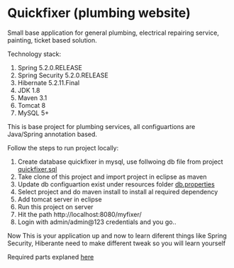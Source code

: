 # Quickfixer (plumbing website)
Small base application for general plumbing, electrical repairing service, painting, ticket based solution. 

Technology stack:

1. Spring 5.2.0.RELEASE
2. Spring Security 5.2.0.RELEASE
3. Hibernate 5.2.11.Final
4. JDK 1.8
5. Maven 3.1
6. Tomcat 8
7. MySQL 5+

This is base project for plumbing services, all configuartions are Java/Spring annotation based.

Follow the steps to run project locally:
1. Create database quickfixer in mysql, use follwoing db file from project [quickfixer.sql](https://github.com/UmeshRajani/plumbing/blob/master/QuickFixer/quickfixer.sql)
2. Take clone of this project and import project in eclipse as maven
3. Update db configuartion exist under resources folder [db.properties](https://github.com/UmeshRajani/plumbing/blob/master/QuickFixer/src/main/resources/db.properties)
4. Select project and do maven install to install al required dependency
5. Add tomcat server in eclipse
6. Run this project on server
7. Hit the path http://localhost:8080/myfixer/
8. Login with admin/admin@123 credentials and you go..

Now This is your application up and now to learn diferent things like Spring Security, Hiberante need to make different tweak so you will learn yourself

Required parts explaned [here](https://withubr.com/spring5mvc-hibernate5-springsecurity5-annotationconfig)
